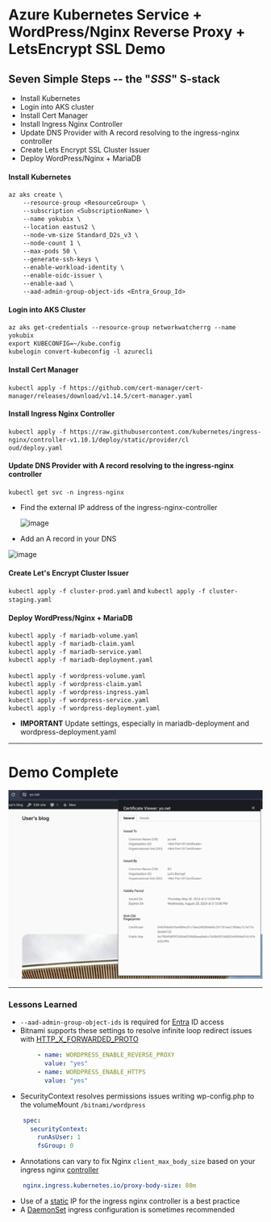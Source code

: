 # Azure Kubernetes Service + WordPress/Nginx Reverse Proxy + LetsEncrypt SSL Demo

## Seven Simple Steps -- the "*SSS*" S-stack
- Install Kubernetes
- Login into AKS cluster
- Install Cert Manager
- Install Ingress Nginx Controller
- Update DNS Provider with A record resolving to the ingress-nginx controller
- Create Lets Encrypt SSL Cluster Issuer
- Deploy WordPress/Nginx + MariaDB

#### Install Kubernetes
```console
az aks create \
    --resource-group <ResourceGroup> \
    --subscription <SubscriptionName> \
    --name yokubix \
    --location eastus2 \
    --node-vm-size Standard_D2s_v3 \
    --node-count 1 \
    --max-pods 50 \
    --generate-ssh-keys \
    --enable-workload-identity \
    --enable-oidc-issuer \
    --enable-aad \
    --aad-admin-group-object-ids <Entra_Group_Id>
```
#### Login into AKS Cluster
```console
az aks get-credentials --resource-group networkwatcherrg --name yokubix
export KUBECONFIG=~/kube.config
kubelogin convert-kubeconfig -l azurecli
```

#### Install Cert Manager
```console
kubectl apply -f https://github.com/cert-manager/cert-manager/releases/download/v1.14.5/cert-manager.yaml
```

#### Install Ingress Nginx Controller
```console
kubectl apply -f https://raw.githubusercontent.com/kubernetes/ingress-nginx/controller-v1.10.1/deploy/static/provider/cl
oud/deploy.yaml
```

#### Update DNS Provider with A record resolving to the ingress-nginx controller
```console
kubectl get svc -n ingress-nginx
```
- Find the external IP address of the ingress-nginx-controller
  
  ![image](https://github.com/gradx/aks-wordpress-reverse-proxy-ssl-demo/assets/7133215/0aa78046-1bb3-40c6-914f-ed5b499b73cf)
- Add an A record in your DNS
  
![image](https://github.com/gradx/aks-wordpress-reverse-proxy-ssl-demo/assets/7133215/ea408b27-4874-4364-9557-d52021787b19)

#### Create Let's Encrypt Cluster Issuer
`kubectl apply -f cluster-prod.yaml` and `kubectl apply -f cluster-staging.yaml`

#### Deploy WordPress/Nginx + MariaDB
```console
kubectl apply -f mariadb-volume.yaml
kubectl apply -f mariadb-claim.yaml
kubectl apply -f mariadb-service.yaml
kubectl apply -f mariadb-deployment.yaml

kubectl apply -f wordpress-volume.yaml
kubectl apply -f wordpress-claim.yaml
kubectl apply -f wordpress-ingress.yaml
kubectl apply -f wordpress-service.yaml
kubectl apply -f wordpress-deployment.yaml
```
- **IMPORTANT** Update settings, especially in mariadb-deployment and wordpress-deployment.yaml

---

# Demo Complete
![Here](https://github.com/gradx/aks-wordpress-reverse-proxy-ssl-demo/blob/main/docs/Example.png)


---

### Lessons Learned
- `--aad-admin-group-object-ids` is required for [Entra](https://learn.microsoft.com/en-us/azure/aks/enable-authentication-microsoft-entra-id#non-interactive-sign-in-with-kubelogin) ID access
- Bitnami supports these settings to resolve infinite loop redirect issues with [HTTP_X_FORWARDED_PROTO](https://developer.wordpress.org/advanced-administration/security/https/)
```yaml
        - name: WORDPRESS_ENABLE_REVERSE_PROXY
          value: "yes"
        - name: WORDPRESS_ENABLE_HTTPS
          value: "yes"
```
- SecurityContext resolves permissions issues writing wp-config.php to the volumeMount `/bitnami/wordpress`
```yaml
    spec:
      securityContext:
        runAsUser: 1
        fsGroup: 0
```
- Annotations can vary to fix Nginx `client_max_body_size` based on your ingress nginx [controller](https://stackoverflow.com/a/73548785)
```yaml
    nginx.ingress.kubernetes.io/proxy-body-size: 80m
```
- Use of a [static](https://learn.microsoft.com/en-us/azure/aks/static-ip) IP for the ingress nginx controller is a best practice
- A [DaemonSet](https://techcommunity.microsoft.com/t5/azure-stack-blog/notes-from-the-field-nginx-ingress-controller-for-production-on/ba-p/3781350) ingress configuration is sometimes recommended
